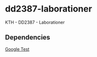 dd2387-laborationer
===================

KTH - DD2387 - Laborationer

Dependencies
------------

[Google Test](https://code.google.com/p/googletest)